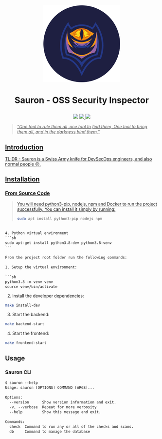 <p align='center'>
<img width="50%" src='./docs/images/logo.png'>
</p>

<h1>
<p align='center'>
Sauron - OSS Security Inspector
</p>
</h1>

<p align='center'>
<img src="https://github.com/amal-thundiyil/sauron/actions/workflows/actions.yml/badge.svg">
<a href="https://github.com/amal-thundiyil/sauron/blob/main/LICENSE"><img src="https://img.shields.io/badge/License-MIT-green.svg">
<img src="https://visitor-badge.laobi.icu/badge?page_id=amal-thundiyil.sauron">
</p>

> "_One tool to rule them all, one tool to find them, One tool to bring them all, and in the darkness bind them._"

## Introduction

TL;DR - Sauron is a Swiss Army knife for DevSecOps engineers, and also normal people 🙃.

## Installation

### From Source Code

> You will need python3-pip, nodejs, npm and Docker to run the project successfully. You can install it simply by running:
>
> ```sh
> sudo apt install python3-pip nodejs npm
> ```

````

4. Python virtual environment
```sh
sudo apt-get install python3.8-dev python3.8-venv
```

From the project root folder run the following commands:

1. Setup the virtual environment:

```sh
python3.8 -m venv venv
source venv/bin/activate
````

2. Install the developer dependencies:

```sh
make install-dev
```

3. Start the backend:

```sh
make backend-start
```

4. Start the frontend:

```sh
make frontend-start
```

## Usage

### Sauron CLI

```console
$ sauron --help
Usage: sauron [OPTIONS] COMMAND [ARGS]...

Options:
  --version      Show version information and exit.
  -v, --verbose  Repeat for more verbosity
  --help         Show this message and exit.

Commands:
  check  Command to run any or all of the checks and scans.
  db     Command to manage the database
```
